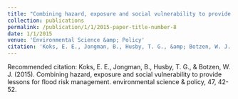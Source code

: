 ```yaml
---
title: "Combining hazard, exposure and social vulnerability to provide lessons for flood risk management"
collection: publications
permalink: /publication/1/1/2015-paper-title-number-8
date: 1/1/2015
venue: 'Environmental Science &amp; Policy'
citation: 'Koks, E. E., Jongman, B., Husby, T. G., &amp; Botzen, W. J. (2015). Combining hazard, exposure and social vulnerability to provide lessons for flood risk management. environmental science &amp; policy, 47, 42-52.'
---
```

Recommended citation: Koks, E. E., Jongman, B., Husby, T. G., & Botzen, W. J. (2015). Combining hazard, exposure and social vulnerability to provide lessons for flood risk management. environmental science & policy, 47, 42-52.